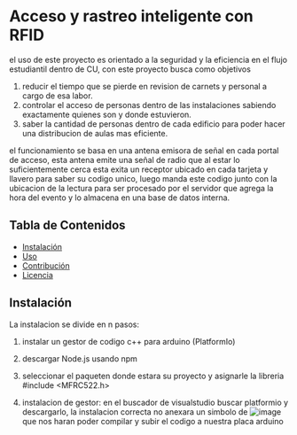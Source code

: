 # Acceso y rastreo inteligente con RFID 

el uso de este proyecto es orientado a la seguridad y la eficiencia en el flujo estudiantil dentro de CU,
con este proyecto busca como objetivos 
  1. reducir el tiempo que se pierde en revision de carnets y personal a cargo de esa labor.
  2. controlar el acceso de personas dentro de las instalaciones sabiendo exactamente quienes son y donde estuvieron.
  3. saber la cantidad de personas dentro de cada edificio para poder hacer una distribucion de aulas mas eficiente.
     
el funcionamiento se basa en una antena emisora de señal en cada portal de acceso, esta antena emite una señal de radio que al estar lo suficientemente cerca esta exita un receptor ubicado en cada tarjeta y llavero para saber su codigo unico, luego manda este codigo junto con la ubicacion de la lectura para ser procesado por el servidor que agrega la hora del evento y lo almacena en una base de datos interna.

## Tabla de Contenidos

- [Instalación](#instalación)
- [Uso](#uso)
- [Contribución](#contribución)
- [Licencia](#licencia)

## Instalación
La instalacion se divide en n pasos:
  1. instalar un gestor de codigo c++ para arduino (PlatformIo)
  2. descargar Node.js usando npm
  3. seleccionar el paqueten donde estara su proyecto y asignarle la libreria #include <MFRC522.h>

1. instalacion de gestor:
   en el buscador de visualstudio buscar platformio y descargarlo, la instalacion correcta no anexara un simbolo de ![image](https://github.com/CarlosDubonR/proyecto_final/assets/134743314/d09b5521-8553-433a-958d-35601ac8a5ac) que nos haran poder compilar y subir el codigo a nuestra placa arduino

